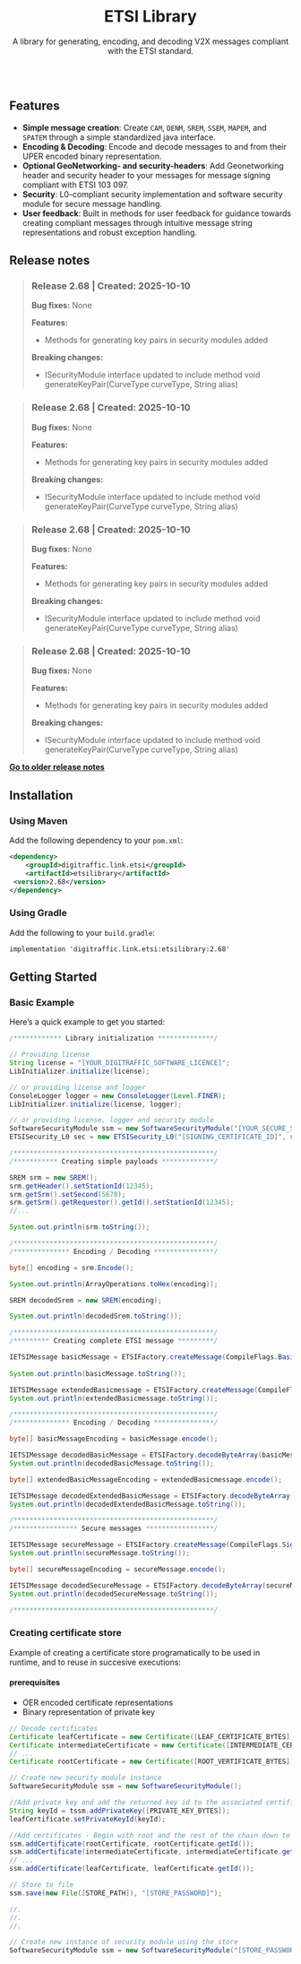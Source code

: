 <div align="center">
    <h1>ETSI Library</h1>
    <p>A library for generating, encoding, and decoding V2X messages compliant with the ETSI standard.</p>
</br>
</br>
</div>

## Features

- **Simple message creation**: Create `CAM`, `DENM`, `SREM`, `SSEM`, `MAPEM`, and `SPATEM` through a simple standardized java interface.
- **Encoding & Decoding**: Encode and decode messages to and from their UPER encoded binary representation.
- **Optional GeoNetworking- and security-headers**: Add Geonetworking header and security header to your messages for message signing compliant with ETSI 103 097.
- **Security**: L0-compliant security implementation and software security module for secure message handling.
- **User feedback**: Built in methods for user feedback for guidance towards creating compliant messages through intuitive message string representations and robust exception handling.

## Release notes
 > ### Release 2.68 | Created: 2025-10-10 
 > **Bug fixes:**
 None > 
 > **Features:**
 > * Methods for generating key pairs in security modules added > 
 > **Breaking changes:**
 > * ISecurityModule interface updated to include method void generateKeyPair(CurveType curveType, String alias) 

 > ### Release 2.68 | Created: 2025-10-10 
 > **Bug fixes:**
 None > 
 > **Features:**
 > * Methods for generating key pairs in security modules added > 
 > **Breaking changes:**
 > * ISecurityModule interface updated to include method void generateKeyPair(CurveType curveType, String alias) 

 > ### Release 2.68 | Created: 2025-10-10 
 > **Bug fixes:**
 None > 
 > **Features:**
 > * Methods for generating key pairs in security modules added > 
 > **Breaking changes:**
 > * ISecurityModule interface updated to include method void generateKeyPair(CurveType curveType, String alias) 

 > ### Release 2.68 | Created: 2025-10-10 
 > **Bug fixes:**
 None > 
 > **Features:**
 > * Methods for generating key pairs in security modules added > 
 > **Breaking changes:**
 > * ISecurityModule interface updated to include method void generateKeyPair(CurveType curveType, String alias) 

<!-- RELEASES_END -->
 **[Go to older release notes](../ETSILibraryReleases.md)** 
 
  ## Installation
   
   ### Using Maven
   Add the following dependency to your `pom.xml`:
   ```xml
   <dependency>
       <groupId>digitraffic.link.etsi</groupId>
       <artifactId>etsilibrary</artifactId>
    <version>2.68</version>
   </dependency>
   ```
   ### Using Gradle
   Add the following to your `build.gradle`:
   ```xml
   implementation 'digitraffic.link.etsi:etsilibrary:2.68'
   ```
   
   ## Getting Started
   
   ### Basic Example
   Here’s a quick example to get you started:
   ```java
   /************ Library initialization **************/
   
   // Providing license
   String license = "[YOUR_DIGITRAFFIC_SOFTWARE_LICENCE]";
   LibInitializer.initialize(license);
   
   // or providing license and logger
   ConsoleLogger logger = new ConsoleLogger(Level.FINER);
   LibInitializer.initialize(license, logger);
   
   // or providing license, logger and security module
   SoftwareSecurityModule ssm = new SoftwareSecurityModule("[YOUR_SECURE_STORE_PASSWORD]", "[SECURE_STORE_PATH]", logger);
   ETSISecurity_L0 sec = new ETSISecurity_L0("[SIGNING_CERTIFICATE_ID]", ssm, false, logger);
   
   /**************************************************/
   /*********** Creating simple payloads *************/
   
   SREM srm = new SREM();
   srm.getHeader().setStationId(12345);
   srm.getSrm().setSecond(5678);
   srm.getSrm().getRequestor().getId().setStationId(12345);
   //...
   
   System.out.println(srm.toString());
   
   /**************************************************/
   /************** Encoding / Decoding ***************/
   
   byte[] encoding = srm.Encode();
   
   System.out.println(ArrayOperations.toHex(encoding));
   
   SREM decodedSrem = new SREM(encoding);
   
   System.out.println(decodedSrem.toString());
   
   /**************************************************/
   /********* Creating complete ETSI message *********/
   
   IETSIMessage basicMessage = ETSIFactory.createMessage(CompileFlags.Basic, srm);
               
   System.out.println(basicMessage.toString());
   
   IETSIMessage extendedBasicmessage = ETSIFactory.createMessage(CompileFlags.ExtendedBasic, srm);
   System.out.println(extendedBasicmessage.toString());
   
   /**************************************************/
   /************** Encoding / Decoding ***************/
   
   byte[] basicMessageEncoding = basicMessage.encode();
   
   IETSIMessage decodedBasicMessage = ETSIFactory.decodeByteArray(basicMessageEncoding);
   System.out.println(decodedBasicMessage.toString());
   
   byte[] extendedBasicMessageEncoding = extendedBasicmessage.encode();
   
   IETSIMessage decodedExtendedBasicMessage = ETSIFactory.decodeByteArray(extendedBasicMessageEncoding);
   System.out.println(decodedExtendedBasicMessage.toString()); 
   
   /**************************************************/
   /**************** Secure messages *****************/
   
   IETSIMessage secureMessage = ETSIFactory.createMessage(CompileFlags.Signed, srm);
   System.out.println(secureMessage.toString());
   
   byte[] secureMessageEncoding = secureMessage.encode();
   
   IETSIMessage decodedSecureMessage = ETSIFactory.decodeByteArray(secureMessageEncoding);
   System.out.println(decodedSecureMessage.toString());
   
   /**************************************************/
   ```
   
   ### Creating certificate store
   Example of creating a certificate store programatically to be used in runtime, and to reuse in succesive executions:
   #### prerequisites
   - OER encoded certificate representations
   - Binary representation of private key
     
   ```java
   // Decode certificates
   Certificate leafCertificate = new Certificate([LEAF_CERTIFICATE_BYTES]);
   Certificate intermediateCertificate = new Certificate([INTERMEDIATE_CERTIFICATE_BYTES]);
   // ...
   Certificate rootCertificate = new Certificate([ROOT_VERTIFICATE_BYTES]);
   
   // Create new security module instance
   SoftwareSecurityModule ssm = new SoftwareSecurityModule();
   
   //Add private key and add the returned key id to the associated certificate
   String keyId = tssm.addPrivateKey([PRIVATE_KEY_BYTES]);
   leafCertificate.setPrivateKeyId(keyId);
   
   //Add certificates - Begin with root and the rest of the chain down to the leaf certificate
   ssm.addCertificate(rootCertificate, rootCertificate.getId());
   ssm.addCertificate(intermediateCertificate, intermediateCertificate.getId());
   // ...
   ssm.addCertificate(leafCertificate, leafCertificate.getId());
   
   // Store to file
   ssm.save(new File([STORE_PATH]), "[STORE_PASSWORD]");
   
   //.
   //.
   //.
   
   // Create new instance of security module using the store
   SoftwareSecurityModule ssm = new SoftwareSecurityModule("[STORE_PASSWORD]", "[STORE_PATH]", logger/null);
   ```

